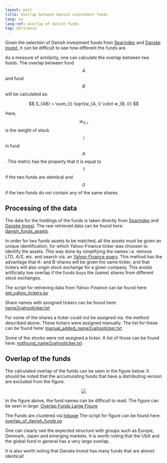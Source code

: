 ```yaml
---
layout: post
title: Overlap between Danish investment funds
lang: en
lang-ref: overlap of danish funds
tag: dkfinance
---
```


Given the selection of Danish investment funds from [Sparindex](https://sparindex.dk/) and [Danske Invest](https://www.danskeinvest.dk/w/show_pages.front?p_nId=75),
it can be difficult to see how different the funds are.

As a measure of similarity, one can calculate the overlap between two funds.
The overlap between fund $$ A $$ and fund $$ B $$ will be calculated as:

$$ S_{AB} = \sum_{i} \sqrt{w_{A, i} \cdot w_{B, i}} $$

Here, $$ w_{A, i} $$ is the weight of stock $$ i $$ in fund $$ A $$.
This metric has the property that it is equal to $$ 1 $$ if the two funds are identical and $$ 0 $$ if the two funds do not contain any of the same shares.

## Processing of the data
The data for the holdings of the funds is taken directly from [Sparindex](https://sparindex.dk/) and [Danske Invest](https://www.danskeinvest.dk/w/show_pages.front?p_nId=75).
The raw retrieved data can be found here: [danish_funds_assets](https://github.com/erikkjellgren/erikkjellgren.github.io/tree/main/assets/python_scripts/data/danish_funds_assets).

In order for two funds assets to be matched, all the assets must be given an unique identification, for which Yahoo-Finance ticker was choosen to identify the assets.
This was done by simplifying the names i.e. remove *LTD*, *A/S*, etc. and search via. an [Yahoo-Finance query](https://query2.finance.yahoo.com/v1/finance/).
This method has the advantage that A- and B-shares will be given the same ticker, and that tickers will also origin stock exchange for a given company.
This avoids artificially low overlap if the funds buys the (same) shares from different stock exchanges.

The script for retrieving data from Yahoo-Finance can be found here: [get_yahoo_tickers.py]({{site.baseurl}}/assets/python_scripts/get_yahoo_tickers.py)

Share names with assigned tickers can be found here: [name2yahooticker.txt]({{site.baseurl}}/assets/python_scripts/data/name2yahooticker.txt)

For some of the shares a ticker could not be assigned via. the method described above. These tickers were assigned manually. The list for these can be found here: [manual_added_name2yahooticker.txt]({{site.baseurl}}/assets/python_scripts/data/manual_added_name2yahooticker.txt)

Some of the stocks were not assigned a ticker. A list of those can be found here: [notfound_name2yahooticker.txt]({{site.baseurl}}/assets/python_scripts/data/notfound_name2yahooticker.txt)


## Overlap of the funds

The calculated overlap of the funds can be seen in the figure below.
It should be noted that the accumulating funds that have a distributing version are excluded from the figure.

<p align = "center">
<img src = "{{site.baseurl}}/assets/plots/overlap_of_danish_funds.svg">
</p>

In the figure above, the fund names can be difficult to read.
The figure can be seen in large: [Overlap Funds Large Figure]({{site.baseurl}}/assets/plots/overlap_of_danish_funds.svg)

The Funds are clustered via [linkage](https://docs.scipy.org/doc/scipy/reference/generated/scipy.cluster.hierarchy.linkage.html)
The script for figure can be found here: [overlap_of_danish_funds.py]({{site.baseurl}}/assets/python_scripts/overlap_of_danish_funds.py)

One can clearly see the expected structure with groups such as Europe, Denmark, Japan and emerging markets.
It is worth noting that the USA and the global fund in general has a very large overlap.

It is also worth noting that Danske Invest has many funds that are almost identical!
